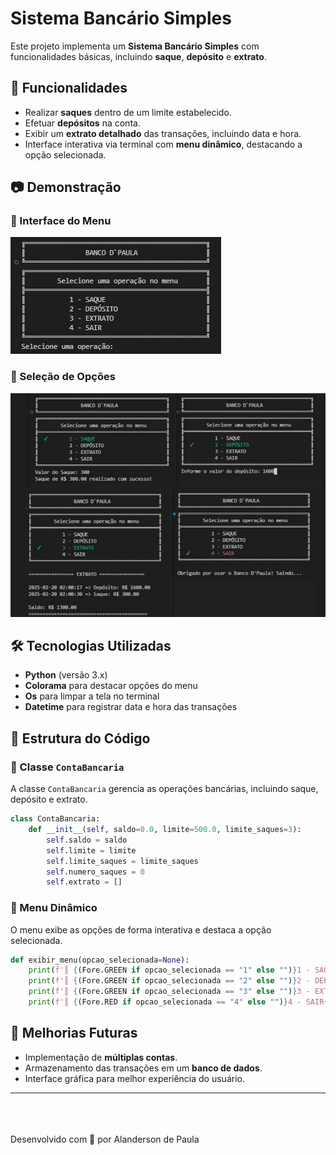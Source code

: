 # Sistema Bancário Simples

Este projeto implementa um **Sistema Bancário Simples** com funcionalidades básicas, incluindo **saque**, **depósito** e **extrato**.

## 📌 Funcionalidades

- Realizar **saques** dentro de um limite estabelecido.
- Efetuar **depósitos** na conta.
- Exibir um **extrato detalhado** das transações, incluindo data e hora.
- Interface interativa via terminal com **menu dinâmico**, destacando a opção selecionada.

## 📷 Demonstração

### 📌 Interface do Menu
![men1](img/menu.JPG)

### 📌 Seleção de Opções

![menu2](img/menu3.JPG)
<!-- ![menu3](img/menu2.JPG) -->

## 🛠️ Tecnologias Utilizadas

- **Python** (versão 3.x)
- **Colorama** para destacar opções do menu
- **Os** para limpar a tela no terminal
- **Datetime** para registrar data e hora das transações

## 🏦 Estrutura do Código

### 🔹 Classe `ContaBancaria`

A classe `ContaBancaria` gerencia as operações bancárias, incluindo saque, depósito e extrato.

```python
class ContaBancaria:
    def __init__(self, saldo=0.0, limite=500.0, limite_saques=3):
        self.saldo = saldo
        self.limite = limite
        self.limite_saques = limite_saques
        self.numero_saques = 0
        self.extrato = []
```

### 🔹 Menu Dinâmico

O menu exibe as opções de forma interativa e destaca a opção selecionada.

```python
def exibir_menu(opcao_selecionada=None):
    print(f'║ {(Fore.GREEN if opcao_selecionada == "1" else "")}1 - SAQUE{Style.RESET_ALL} │')
    print(f'║ {(Fore.GREEN if opcao_selecionada == "2" else "")}2 - DEPÓSITO{Style.RESET_ALL} │')
    print(f'║ {(Fore.GREEN if opcao_selecionada == "3" else "")}3 - EXTRATO{Style.RESET_ALL} │')
    print(f'║ {(Fore.RED if opcao_selecionada == "4" else "")}4 - SAIR{Style.RESET_ALL} │')
```

## 📌 Melhorias Futuras

- Implementação de **múltiplas contas**.
- Armazenamento das transações em um **banco de dados**.
- Interface gráfica para melhor experiência do usuário.

---
<br><br><br> Desenvolvido com 💙 por Alanderson de Paula

